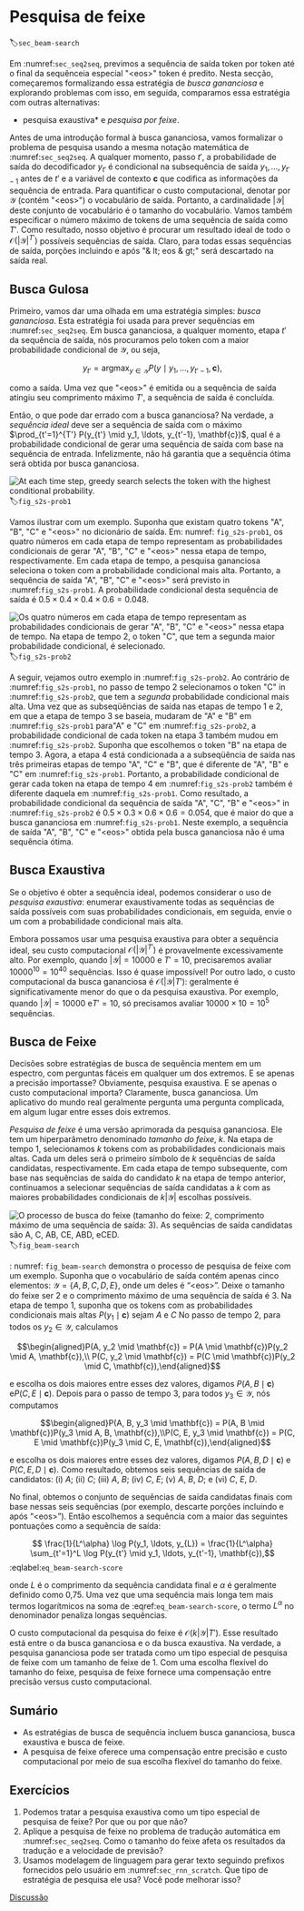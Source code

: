 # Pesquisa de feixe
:label:`sec_beam-search`

Em :numref:`sec_seq2seq`,
previmos a sequência de saída token por token
até o final da sequênceia especial "&lt;eos&gt;" token
é predito.
Nesta secção,
começaremos formalizando essa estratégia de *busca gananciosa*
e explorando problemas com isso,
em seguida, comparamos essa estratégia com outras alternativas:
* pesquisa exaustiva* e *pesquisa por feixe*.

Antes de uma introdução formal à busca gananciosa,
vamos formalizar o problema de pesquisa
usando
a mesma notação matemática de :numref:`sec_seq2seq`.
A qualquer momento, passo $t'$,
a probabilidade de saída do decodificador $y_{t '}$
é condicional
na subsequência de saída
$y_1, \ldots, y_{t'-1}$ antes de $t'$ e
a variável de contexto $\mathbf{c}$ que
codifica as informações da sequência de entrada.
Para quantificar o custo computacional,
denotar por
$\mathcal{Y}$ (contém "&lt;eos&gt;")
o vocabulário de saída.
Portanto, a cardinalidade $\left|\mathcal{Y}\right|$ deste conjunto de vocabulário
é o tamanho do vocabulário.
Vamos também especificar o número máximo de tokens
de uma sequência de saída como $T'$.
Como resultado,
nosso objetivo é procurar um resultado ideal
de todo o
$\mathcal{O}(\left|\mathcal{Y}\right|^{T'})$
possíveis sequências de saída.
Claro,
para todas essas sequências de saída,
porções incluindo e após "& lt; eos & gt;" será descartado
na saída real.

## Busca Gulosa

Primeiro, vamos dar uma olhada em
uma estratégia simples: *busca gananciosa*.
Esta estratégia foi usada para prever sequências em :numref:`sec_seq2seq`.
Em busca gananciosa,
a qualquer momento, etapa $t'$ da sequência de saída,
nós procuramos pelo token
com a maior probabilidade condicional de $\mathcal{Y}$, ou seja,

$$y_{t'} = \operatorname*{argmax}_{y \in \mathcal{Y}} P(y \mid y_1, \ldots, y_{t'-1}, \mathbf{c}),$$

como a saída.
Uma vez que "&lt;eos&gt;" é emitida ou a sequência de saída atingiu seu comprimento máximo $T'$, a sequência de saída é concluída.

Então, o que pode dar errado com a busca gananciosa?
Na verdade,
a *sequência ideal*
deve ser a sequência de saída
com o máximo
$\prod_{t'=1}^{T'} P(y_{t'} \mid y_1, \ldots, y_{t'-1}, \mathbf{c})$,
qual é
a probabilidade condicional de gerar uma sequência de saída com base na sequência de entrada.
Infelizmente, não há garantia
que a sequência ótima será obtida
por busca gananciosa.

![At each time step, greedy search selects the token with the highest conditional probability.](../img/s2s-prob1.svg)
:label:`fig_s2s-prob1`

Vamos ilustrar com um exemplo.
Suponha que existam quatro tokens
"A", "B", "C" e "&lt;eos&gt;" no dicionário de saída.
Em: numref: `fig_s2s-prob1`,
os quatro números em cada etapa de tempo representam as probabilidades condicionais de gerar "A", "B", "C" e "&lt;eos&gt;" nessa etapa de tempo, respectivamente.
Em cada etapa de tempo,
a pesquisa gananciosa seleciona o token com a probabilidade condicional mais alta.
Portanto, a sequência de saída "A", "B", "C" e "&lt;eos&gt;" será previsto
in :numref:`fig_s2s-prob1`.
A probabilidade condicional desta sequência de saída é $0.5\times0.4\times0.4\times0.6 = 0.048$.

![Os quatro números em cada etapa de tempo representam as probabilidades condicionais de gerar "A", "B", "C" e "&lt;eos&gt;" nessa etapa de tempo. Na etapa de tempo 2, o token "C", que tem a segunda maior probabilidade condicional, é selecionado.](../img/s2s-prob2.svg)
:label:`fig_s2s-prob2`

A seguir, vejamos outro exemplo
in :numref:`fig_s2s-prob2`.
Ao contrário de :numref:`fig_s2s-prob1`,
no passo de tempo 2
selecionamos o token "C"
in :numref:`fig_s2s-prob2`,
que tem a *segunda* probabilidade condicional mais alta.
Uma vez que as subseqüências de saída nas etapas de tempo 1 e 2,
em que a etapa de tempo 3 se baseia,
mudaram de "A" e "B" em :numref:`fig_s2s-prob1` para"A" e "C" em :numref:`fig_s2s-prob2`,
a probabilidade condicional de cada token
na etapa 3 também mudou em :numref:`fig_s2s-prob2`.
Suponha que escolhemos o token "B" na etapa de tempo 3.
Agora, a etapa 4 está condicionada a
a subseqüência de saída nas três primeiras etapas de tempo
"A", "C" e "B",
que é diferente de "A", "B" e "C" em :numref:`fig_s2s-prob1`.
Portanto, a probabilidade condicional de gerar cada token na etapa de tempo 4 em :numref:`fig_s2s-prob2` também é diferente daquela em :numref:`fig_s2s-prob1`.
Como resultado,
a probabilidade condicional da sequência de saída "A", "C", "B" e "&lt;eos&gt;"
in :numref:`fig_s2s-prob2`
é $0.5\times0.3 \times0.6\times0.6=0.054$, 
que é maior do que a busca gananciosa em :numref:`fig_s2s-prob1`.
Neste exemplo,
a sequência de saída "A", "B", "C" e "&lt;eos&gt;" obtida pela busca gananciosa não é uma sequência ótima.

## Busca Exaustiva 

Se o objetivo é obter a sequência ideal, podemos considerar o uso de *pesquisa exaustiva*:
enumerar exaustivamente todas as sequências de saída possíveis com suas probabilidades condicionais,
em seguida, envie o um
com a probabilidade condicional mais alta.

Embora possamos usar uma pesquisa exaustiva para obter a sequência ideal,
seu custo computacional $\mathcal{O}(\left|\mathcal{Y}\right|^{T'})$ é provavelmente excessivamente alto.
Por exemplo, quando $|\mathcal{Y}|=10000$ e $T'=10$, precisaremos avaliar $10000^{10} = 10^{40}$ sequências. Isso é quase impossível!
Por outro lado,
o custo computacional da busca gananciosa é
$\mathcal{O}(\left|\mathcal{Y}\right|T')$: 
geralmente é significativamente menor do que
o da pesquisa exaustiva. Por exemplo, quando $|\mathcal{Y}|=10000$ e$T'=10$, só precisamos avaliar $10000\times10=10^5$ sequências.

## Busca de Feixe

Decisões sobre estratégias de busca de sequência
mentem em um espectro,
com perguntas fáceis em qualquer um dos extremos.
E se apenas a precisão importasse?
Obviamente, pesquisa exaustiva.
E se apenas o custo computacional importa?
Claramente, busca gananciosa.
Um aplicativo do mundo real geralmente pergunta
uma pergunta complicada,
em algum lugar entre esses dois extremos.

*Pesquisa de feixe* é uma versão aprimorada da pesquisa gananciosa. Ele tem um hiperparâmetro denominado *tamanho do feixe*, $k$.
Na etapa de tempo 1,
selecionamos $k$ tokens com as probabilidades condicionais mais altas.
Cada um deles será o primeiro símbolo de
$k$ sequências de saída candidatas, respectivamente.
Em cada etapa de tempo subsequente,
com base nas sequências de saída do candidato $k$
na etapa de tempo anterior,
continuamos a selecionar sequências de saída candidatas a $k$
com as maiores probabilidades condicionais
de $k\left|\mathcal{Y}\right|$ escolhas possíveis.

![ O processo de busca do feixe (tamanho do feixe: 2, comprimento máximo de uma sequência de saída: 3). As sequências de saída candidatas são $A$, $C$, $AB$, $CE$, $ABD$, e$CED$.](../img/beam-search.svg)
:label:`fig_beam-search`

: numref: `fig_beam-search` demonstra o
processo de pesquisa de feixe com um exemplo.
Suponha que o vocabulário de saída
contém apenas cinco elementos:
$\mathcal{Y} = \{A, B, C, D, E\}$, 
onde um deles é “&lt;eos&gt;”. 
Deixe o tamanho do feixe ser 2 e
o comprimento máximo de uma sequência de saída é 3.
Na etapa de tempo 1,
suponha que os tokens com as probabilidades condicionais mais altas $P(y_1 \mid \mathbf{c})$ sejam $A$ e $C$ No passo de tempo 2, para todos os $y_2 \in \mathcal{Y},$ calculamos

$$\begin{aligned}P(A, y_2 \mid \mathbf{c}) = P(A \mid \mathbf{c})P(y_2 \mid A, \mathbf{c}),\\ P(C, y_2 \mid \mathbf{c}) = P(C \mid \mathbf{c})P(y_2 \mid C, \mathbf{c}),\end{aligned}$$  

e escolha os dois maiores entre esses dez valores, digamos
$P(A, B \mid \mathbf{c})$ e$P(C, E \mid \mathbf{c})$.
Depois para o passo de tempo 3, para todos $y_3 \in \mathcal{Y}$, nós computamos

$$\begin{aligned}P(A, B, y_3 \mid \mathbf{c}) = P(A, B \mid \mathbf{c})P(y_3 \mid A, B, \mathbf{c}),\\P(C, E, y_3 \mid \mathbf{c}) = P(C, E \mid \mathbf{c})P(y_3 \mid C, E, \mathbf{c}),\end{aligned}$$ 

e escolha os dois maiores entre esses dez valores, digamos
$P(A, B, D \mid \mathbf{c})$  e $P(C, E, D \mid  \mathbf{c}).$
Como resultado, obtemos seis sequências de saída de candidatos:  (i) $A$; (ii) $C$; (iii) $A$, $B$; (iv) $C$, $E$; (v) $A$, $B$, $D$; e (vi) $C$, $E$, $D$. 

No final, obtemos o conjunto de sequências de saída candidatas finais com base nessas seis sequências (por exemplo, descarte porções incluindo e após “&lt;eos&gt;”).
Então
escolhemos a sequência com a maior das seguintes pontuações como a sequência de saída:

$$ \frac{1}{L^\alpha} \log P(y_1, \ldots, y_{L}) = \frac{1}{L^\alpha} \sum_{t'=1}^L \log P(y_{t'} \mid y_1, \ldots, y_{t'-1}, \mathbf{c}),$$
:eqlabel:`eq_beam-search-score`

onde $L$ é o comprimento da sequência candidata final e $\alpha$ é geralmente definido como 0,75.
Uma vez que uma sequência mais longa tem mais termos logarítmicos na soma de :eqref:`eq_beam-search-score`,
o termo $L^\alpha$ no denominador penaliza
longas sequências.

O custo computacional da pesquisa do feixe é $\mathcal{O}(k\left|\mathcal{Y}\right|T')$.
Esse resultado está entre o da busca gananciosa e o da busca exaustiva. Na verdade, a pesquisa gananciosa pode ser tratada como um tipo especial de pesquisa de feixe com
um tamanho de feixe de 1.
Com uma escolha flexível do tamanho do feixe,
pesquisa de feixe fornece uma compensação entre
precisão versus custo computacional.



## Sumário

* As estratégias de busca de sequência incluem busca gananciosa, busca exaustiva e busca de feixe.
* A pesquisa de feixe oferece uma compensação entre precisão e custo computacional por meio de sua escolha flexível do tamanho do feixe.

## Exercícios

1. Podemos tratar a pesquisa exaustiva como um tipo especial de pesquisa de feixe? Por que ou por que não?
2. Aplique a pesquisa de feixe no problema de tradução automática em :numref:`sec_seq2seq`. Como o tamanho do feixe afeta os resultados da tradução e a velocidade de previsão?
3. Usamos modelagem de linguagem para gerar texto seguindo prefixos fornecidos pelo usuário em :numref:`sec_rnn_scratch`. Que tipo de estratégia de pesquisa ele usa? Você pode melhorar isso?

[Discussão](https://discuss.d2l.ai/t/338)
<!--stackedit_data:
eyJoaXN0b3J5IjpbLTU1OTMwNjM1NCwyNTIwNzY0NzldfQ==
-->